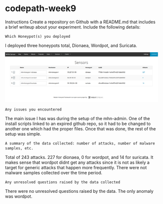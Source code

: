 # codepath-week9

Instructions
Create a repository on Github with a README.md that includes a brief writeup about your experiment. Include the following details:

    Which Honeypot(s) you deployed

I deployed three honeypots total, Dionaea, Wordpot, and Suricata.

![](https://github.com/ayushg97/codepath-week9/blob/master/sensors.PNG)

    Any issues you encountered

The main issue I has was during the setup of the mhn-admin. One of the install scripts linked to an expired github repo, so it had to be changed to another one which had the proper files. Once that was done, the rest of the setup was simple.

    A summary of the data collected: number of attacks, number of malware samples, etc.

Total of 243 attacks. 227 for dionaea, 0 for wordpot, and 14 for suricata. It makes sense that wordpot didnt get any attacks since it is not as likely a target for generic attacks that happen more frequently. There were not malware samples collected over the time period. 

    Any unresolved questions raised by the data collected

There were no unresolved questions raised by the data. The only anomaly was wordpot.